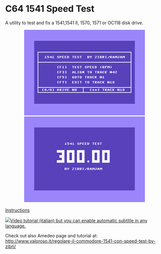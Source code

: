 # C64 1541 Speed Test
A utility to test and fix a 1541,1541 II, 1570, 1571 or OC118 disk drive.

<center><img src="https://github.com/Zibri/C64-1541-Speed-Test/blob/master/RPM.png?raw=true" />
<img src="https://github.com/Zibri/C64-1541-Speed-Test/blob/master/RPM_F1.png?raw=true" /></center>

<a href="https://github.com/Zibri/C64-1541-Speed-Test/blob/master/rpm_instructions.txt?raw=true">Instructions</a>


<a href="https://youtu.be/W8jkXdinxKc"><img src="https://i.ytimg.com/vi/W8jkXdinxKc/maxresdefault.jpg"/>Video tutorial (italian) but you can enable automatic subtitle in any language.</a>

Check out also Amedeo page and tutorial at: http://www.valoroso.it/regolare-il-commodore-1541-con-speed-test-by-zibri/ 
